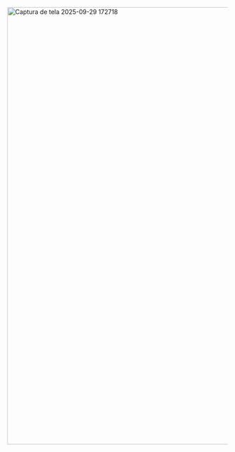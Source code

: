 <img width="930" height="1000" alt="Captura de tela 2025-09-29 172718" src="https://github.com/user-attachments/assets/05563bee-4ef3-44db-923e-c3aa0c83fa74" />
